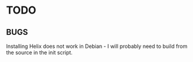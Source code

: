 # TODO

## BUGS
Installing Helix does not work in Debian - I will probably need to build from the source in the init script.
